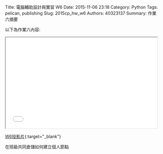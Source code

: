 Title: 電腦輔助設計與實習  W6
Date: 2015-11-06 23:18
Category: Python
Tags: pelican, publishing
Slug: 2015cp_hw_w6
Authors: 40323137
Summary: 作業六摘要

以下為作業六內容:

<iframe src="40323137_cp_w6_p.html" width="500" height="300"></iframe>

[W6投影片](40323137_cp_w6_p.html){:target="_blank"}

在班級共同倉儲如何建立個人節點




